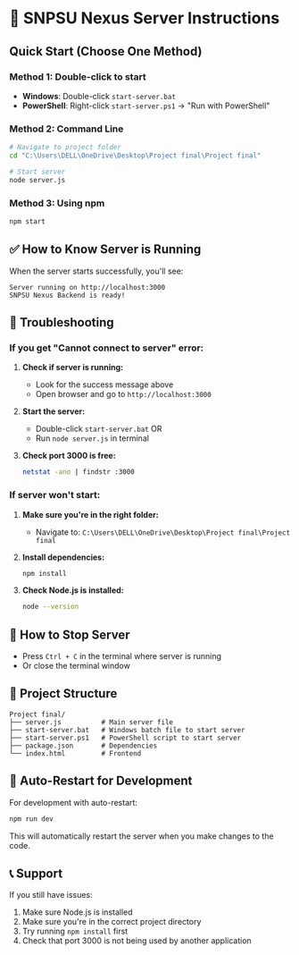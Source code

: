 # 🚀 SNPSU Nexus Server Instructions

## Quick Start (Choose One Method)

### Method 1: Double-click to start
- **Windows**: Double-click `start-server.bat`
- **PowerShell**: Right-click `start-server.ps1` → "Run with PowerShell"

### Method 2: Command Line
```bash
# Navigate to project folder
cd "C:\Users\DELL\OneDrive\Desktop\Project final\Project final"

# Start server
node server.js
```

### Method 3: Using npm
```bash
npm start
```

## ✅ How to Know Server is Running

When the server starts successfully, you'll see:
```
Server running on http://localhost:3000
SNPSU Nexus Backend is ready!
```

## 🔧 Troubleshooting

### If you get "Cannot connect to server" error:

1. **Check if server is running:**
   - Look for the success message above
   - Open browser and go to `http://localhost:3000`

2. **Start the server:**
   - Double-click `start-server.bat` OR
   - Run `node server.js` in terminal

3. **Check port 3000 is free:**
   ```bash
   netstat -ano | findstr :3000
   ```

### If server won't start:

1. **Make sure you're in the right folder:**
   - Navigate to: `C:\Users\DELL\OneDrive\Desktop\Project final\Project final`

2. **Install dependencies:**
   ```bash
   npm install
   ```

3. **Check Node.js is installed:**
   ```bash
   node --version
   ```

## 🛑 How to Stop Server

- Press `Ctrl + C` in the terminal where server is running
- Or close the terminal window

## 📁 Project Structure

```
Project final/
├── server.js          # Main server file
├── start-server.bat   # Windows batch file to start server
├── start-server.ps1   # PowerShell script to start server
├── package.json       # Dependencies
└── index.html         # Frontend
```

## 🔄 Auto-Restart for Development

For development with auto-restart:
```bash
npm run dev
```

This will automatically restart the server when you make changes to the code.

## 📞 Support

If you still have issues:
1. Make sure Node.js is installed
2. Make sure you're in the correct project directory
3. Try running `npm install` first
4. Check that port 3000 is not being used by another application
